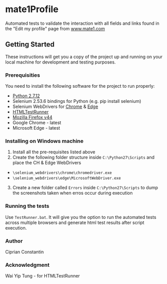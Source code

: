 # mate1Profile

Automated tests to validate the interaction with all fields and links found in the "Edit my profile" page from www.mate1.com

## Getting Started

These instructions will get you a copy of the project up and running on your local machine for development and testing purposes.

### Prerequisities

You need to install the following software for the project to run properly:

* [Python 2.7.12](https://www.python.org/ftp/python/2.7.12/python-2.7.12.msi)
* Selenium 2.53.6 bindings for Python (e.g. pip install selenium)
* Selenium WebDrivers for [Chrome](http://chromedriver.storage.googleapis.com/2.24/chromedriver_win32.zip) & [Edge](https://download.microsoft.com/download/3/2/D/32D3E464-F2EF-490F-841B-05D53C848D15/MicrosoftWebDriver.exe)
* [HTMLTestRunner](http://tungwaiyip.info/software/HTMLTestRunner_0_8_2/HTMLTestRunner.py)
* [Mozilla Firefox v44](https://ftp.mozilla.org/pub/firefox/releases/44.0/win64/en-US/Firefox%20Setup%2044.0.exe)
* Google Chrome - latest
* Microsoft Edge - latest

### Installing on Windows machine

1. Install all the pre-requisites listed above
2. Create the following folder structure inside ```C:\Python27\Scripts``` and place the CH & Edge WebDrivers
  * ```\selenium_webdrivers\chrome\chromedriver.exe```
  * ```\selenium_webdrivers\edge\MicrosoftWebDriver.exe```
3. Create a new folder called ```Errors``` inside ```C:\Python27\Scripts``` to dump the screenshots taken when erros occur during execution

### Running the tests
Use ```TestRunner.bat```. It will give you the option to run the automated tests across multiple browsers and generate html test results after script execution.

### Author
Ciprian Constantin

### Acknowledgment
Wai Yip Tung - for HTMLTestRunner
